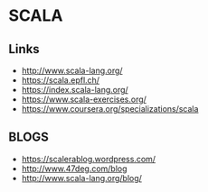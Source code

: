 SCALA
=====

Links
-----

* http://www.scala-lang.org/
* https://scala.epfl.ch/
* https://index.scala-lang.org/
* https://www.scala-exercises.org/
* https://www.coursera.org/specializations/scala


BLOGS
-----

* https://scalerablog.wordpress.com/
* http://www.47deg.com/blog
* http://www.scala-lang.org/blog/